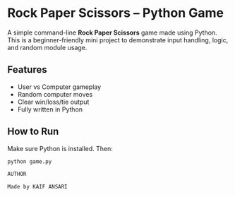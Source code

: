 # Rock Paper Scissors – Python Game

A simple command-line **Rock Paper Scissors** game made using Python.  
This is a beginner-friendly mini project to demonstrate input handling, logic, and random module usage.

## Features

- User vs Computer gameplay
- Random computer moves
- Clear win/loss/tie output
- Fully written in Python

## How to Run

Make sure Python is installed. Then:

```bash
python game.py

AUTHOR 

Made by KAIF ANSARI
